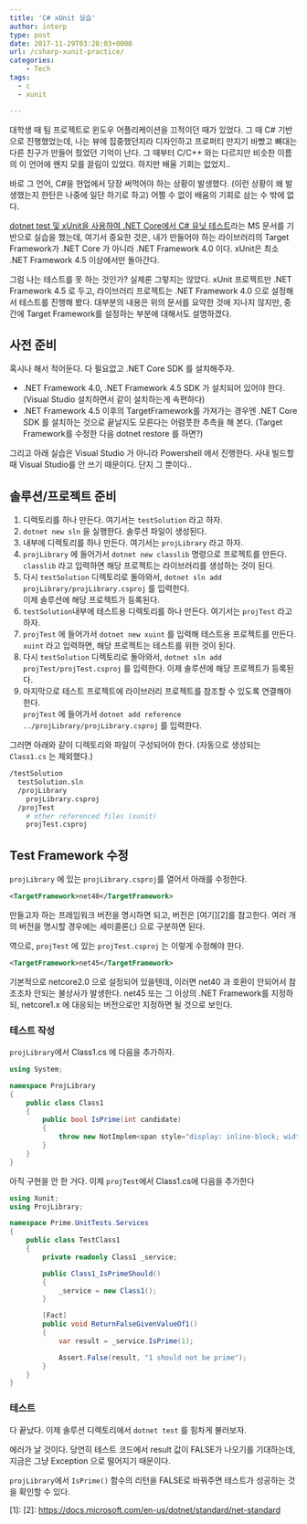 ```yaml
---
title: 'C# xUnit 실습'
author: interp
type: post
date: 2017-11-29T03:28:03+0000
url: /csharp-xunit-practice/
categories:
    - Tech
tags:
  - c
  - xunit

---
```

대학생 때 팀 프로젝트로 윈도우 어플리케이션을 끄적이던 때가 있었다. 그 때 C# 기반으로 진행했었는데, 나는 뷰에 집중했던지라 디자인하고 프로퍼티 만지기 바빴고 뼈대는 다른 친구가 만들어 줬었던 기억이 난다. 그 때부터 C/C++ 와는 다르지만 비슷한 이름의 이 언어에 왠지 모를 끌림이 있었다. 하지만 배울 기회는 없었지..

바로 그 언어, C#을 현업에서 당장 써먹어야 하는 상황이 발생했다. (이런 상황이 왜 발생했는지 한탄은 나중에 일단 하기로 하고) 어쩔 수 없이 배움의 기회로 삼는 수 밖에 없다.

[dotnet test 및 xUnit을 사용하여 .NET Core에서 C# 유닛 테스트](https://docs.microsoft.com/ko-kr/dotnet/core/testing/unit-testing-with-dotnet-test)라는 MS 문서를 기반으로 실습을 했는데, 여기서 중요한 것은, 내가 만들어야 하는 라이브러리의 Target Framework가 .NET Core 가 아니라 .NET Framework 4.0 이다. xUnit은 최소 .NET Framework 4.5 이상에서만 돌아간다. 

그럼 나는 테스트를 못 하는 것인가? 실제론 그렇지는 않았다. xUnit 프로젝트만 .NET Framework 4.5 로 두고, 라이브러리 프로젝트는 .NET Framework 4.0 으로 설정해서 테스트를 진행해 봤다. 대부분의 내용은 위의 문서를 요약한 것에 지나지 않지만, 중간에 Target Framework를 설정하는 부분에 대해서도 설명하겠다.

## 사전 준비

혹시나 해서 적어둔다. 다 필요없고 .NET Core SDK 를 설치해주자.

  * .NET Framework 4.0, .NET Framework 4.5 SDK 가 설치되어 있어야 한다. (Visual Studio 설치하면서 같이 설치하는게 속편하다)
  * .NET Framework 4.5 이후의 TargetFramework를 가져가는 경우엔 .NET Core SDK 를 설치하는 것으로 끝날지도 모른다는 어렴풋한 추측을 해 본다. (Target Framework를 수정한 다음 dotnet restore 를 하면?)

그리고 아래 실습은 Visual Studio 가 아니라 Powershell 에서 진행한다. 사내 빌드할 때 Visual Studio를 안 쓰기 때문이다. 단지 그 뿐이다..

## 솔루션/프로젝트 준비

  1. 디렉토리를 하나 만든다. 여기서는 `testSolution` 라고 하자.
  2. `dotnet new sln` 을 실행한다. 솔루션 파일이 생성된다.
  3. 내부에 디렉토리를 하나 만든다. 여기서는 `projLibrary` 라고 하자.
  4. `projLibrary` 에 들어가서 `dotnet new classlib` 명령으로 프로젝트를 만든다.    
     `classlib` 라고 입력하면 해당 프로젝트는 라이브러리를 생성하는 것이 된다.
  5. 다시 `testSolution` 디렉토리로 돌아와서, `dotnet sln add projLibrary/projLibrary.csproj` 를 입력한다.   
     이제 솔루션에 해당 프로젝트가 등록된다.
  6. `testSolution`내부에 테스트용 디렉토리를 하나 만든다. 여기서는 `projTest` 라고 하자.
  7. `projTest` 에 들어가서 `dotnet new xuint` 를 입력해 테스트용 프로젝트를 만든다.  
     `xuint` 라고 입력하면, 해당 프로젝트는 테스트를 위한 것이 된다.
  8. 다시 `testSolution` 디렉토리로 돌아와서, `dotnet sln add projTest/projTest.csproj` 를 입력한다. 이제 솔루션에 해당 프로젝트가 등록된다.
  9. 마지막으로 테스트 프로젝트에 라이브러리 프로젝트를 참조할 수 있도록 연결해야 한다.   
     `projTest` 에 들어가서 `dotnet add reference ../projLibrary/projLibrary.csproj` 를 입력한다.

그러면 아래와 같이 디렉토리와 파일이 구성되어야 한다. (자동으로 생성되는 `Class1.cs` 는 제외했다.)

```bash
/testSolution
  testSolution.sln
  /projLibrary
    projLibrary.csproj
  /projTest
    # other referenced files (xunit)
    projTest.csproj
```

## Test Framework 수정

`projLibrary` 에 있는 `projLibrary.csproj`를 열어서 아래를 수정한다.

```xml
<TargetFramework>net40</TargetFramework>
```

만들고자 하는 프레임워크 버전을 명시하면 되고, 버전은 [여기][2]를 참고한다. 여러 개의 버전을 명시할 경우에는 세미콜론(;) 으로 구분하면 된다.

역으로, `projTest` 에 있는 `projTest.csproj` 는 이렇게 수정해야 한다.

```xml
<TargetFramework>net45</TargetFramework>
```

기본적으로 netcore2.0 으로 설정되어 있을텐데, 이러면 net40 과 호환이 안되어서 참조조차 안되는 불상사가 발생한다. net45 또는 그 이상의 .NET Framework를 지정하되, netcore1.x 에 대응되는 버전으로만 지정하면 될 것으로 보인다.

### 테스트 작성

`projLibrary`에서 Class1.cs 에 다음을 추가하자.

```csharp
using System;

namespace ProjLibrary
{
    public class Class1
    {
        public bool IsPrime(int candidate) 
        {
            throw new NotImplem<span style="display: inline-block; width: 0px; overflow: hidden; line-height: 0;" data-mce-type="bookmark" class="mce_SELRES_start"></span>entedException("Please create a test first");
        } 
    }
}
```

아직 구현을 안 한 거다. 이제 `projTest`에서 Class1.cs에 다음을 추가한다

```csharp
using Xunit;
using ProjLibrary;

namespace Prime.UnitTests.Services
{
    public class TestClass1
    {
        private readonly Class1 _service;

        public Class1_IsPrimeShould()
        {
            _service = new Class1();
        }

        [Fact]
        public void ReturnFalseGivenValueOf1()
        {
            var result = _service.IsPrime(1);

            Assert.False(result, "1 should not be prime");
        }
    }
}
```

### 테스트

다 끝났다. 이제 솔루션 디렉토리에서 `dotnet test` 를 힘차게 불러보자.

에러가 날 것이다. 당연히 테스트 코드에서 result 값이 FALSE가 나오기를 기대하는데, 지금은 그냥 Exception 으로 떨어지기 때문이다.

`projLibrary`에서 `IsPrime()` 함수의 리턴을 FALSE로 바꿔주면 테스트가 성공하는 것을 확인할 수 있다.

 [1]: 
 [2]: https://docs.microsoft.com/en-us/dotnet/standard/net-standard
